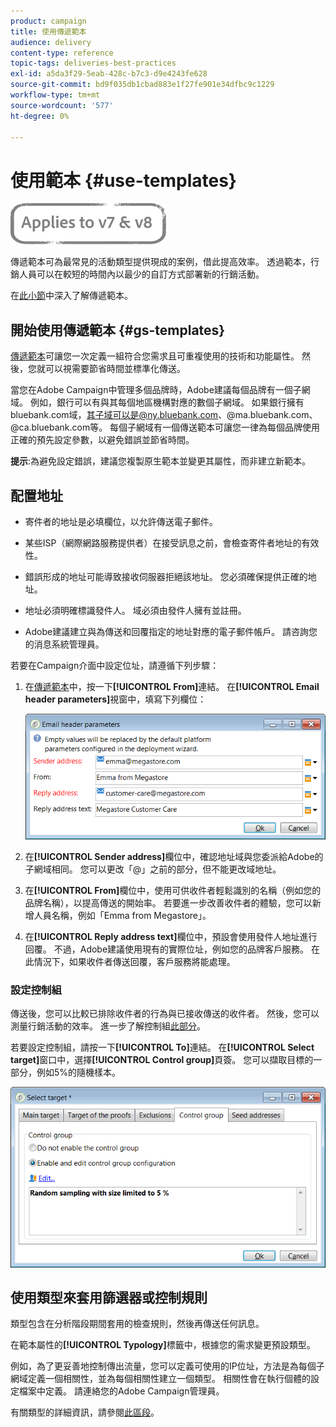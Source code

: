```yaml
---
product: campaign
title: 使用傳遞範本
audience: delivery
content-type: reference
topic-tags: deliveries-best-practices
exl-id: a5da3f29-5eab-428c-b7c3-d9e4243fe628
source-git-commit: bd9f035db1cbad883e1f27fe901e34dfbc9c1229
workflow-type: tm+mt
source-wordcount: '577'
ht-degree: 0%

---
```


# 使用範本 {#use-templates}

![](../../assets/common.svg)

傳遞範本可為最常見的活動類型提供現成的案例，借此提高效率。 透過範本，行銷人員可以在較短的時間內以最少的自訂方式部署新的行銷活動。

在[此小節](creating-a-delivery-template.md)中深入了解傳遞範本。

## 開始使用傳遞範本 {#gs-templates}

[傳遞範本](creating-a-delivery-template.md)可讓您一次定義一組符合您需求且可重複使用的技術和功能屬性。 然後，您就可以視需要節省時間並標準化傳送。

當您在Adobe Campaign中管理多個品牌時，Adobe建議每個品牌有一個子網域。 例如，銀行可以有與其每個地區機構對應的數個子網域。 如果銀行擁有bluebank.com域，其子域可以是@ny.bluebank.com、@ma.bluebank.com、@ca.bluebank.com等。 每個子網域有一個傳送範本可讓您一律為每個品牌使用正確的預先設定參數，以避免錯誤並節省時間。

**提示**:為避免設定錯誤，建議您複製原生範本並變更其屬性，而非建立新範本。

## 配置地址

* 寄件者的地址是必填欄位，以允許傳送電子郵件。

* 某些ISP（網際網路服務提供者）在接受訊息之前，會檢查寄件者地址的有效性。

* 錯誤形成的地址可能導致接收伺服器拒絕該地址。 您必須確保提供正確的地址。

* 地址必須明確標識發件人。 域必須由發件人擁有並註冊。

* Adobe建議建立與為傳送和回覆指定的地址對應的電子郵件帳戶。 請咨詢您的消息系統管理員。

若要在Campaign介面中設定位址，請遵循下列步驟：

1. 在[傳遞範本](creating-a-delivery-template.md)中，按一下&#x200B;**[!UICONTROL From]**&#x200B;連結。 在&#x200B;**[!UICONTROL Email header parameters]**&#x200B;視窗中，填寫下列欄位：

   ![](assets/d_best_practices_email_header.png)

1. 在&#x200B;**[!UICONTROL Sender address]**&#x200B;欄位中，確認地址域與您委派給Adobe的子網域相同。 您可以更改「@」之前的部分，但不能更改域地址。

1. 在&#x200B;**[!UICONTROL From]**&#x200B;欄位中，使用可供收件者輕鬆識別的名稱（例如您的品牌名稱），以提高傳送的開始率。 若要進一步改善收件者的體驗，您可以新增人員名稱，例如「Emma from Megastore」。

1. 在&#x200B;**[!UICONTROL Reply address text]**&#x200B;欄位中，預設會使用發件人地址進行回覆。 不過，Adobe建議使用現有的實際位址，例如您的品牌客戶服務。 在此情況下，如果收件者傳送回覆，客戶服務將能處理。

### 設定控制組

傳送後，您可以比較已排除收件者的行為與已接收傳送的收件者。 然後，您可以測量行銷活動的效率。 進一步了解控制組[此部分](../../campaign/using/marketing-campaign-deliveries.md#defining-a-control-group)。

若要設定控制組，請按一下&#x200B;**[!UICONTROL To]**&#x200B;連結。 在&#x200B;**[!UICONTROL Select target]**&#x200B;窗口中，選擇&#x200B;**[!UICONTROL Control group]**&#x200B;頁簽。 您可以擷取目標的一部分，例如5%的隨機樣本。

![](assets/d_best_practices_control_group.png)

## 使用類型來套用篩選器或控制規則

類型包含在分析階段期間套用的檢查規則，然後再傳送任何訊息。

在範本屬性的&#x200B;**[!UICONTROL Typology]**&#x200B;標籤中，根據您的需求變更預設類型。

例如，為了更妥善地控制傳出流量，您可以定義可使用的IP位址，方法是為每個子網域定義一個相關性，並為每個相關性建立一個類型。 相關性會在執行個體的設定檔案中定義。 請連絡您的Adobe Campaign管理員。

有關類型的詳細資訊，請參閱[此區段](../../campaign-opt/using/about-campaign-typologies.md)。
